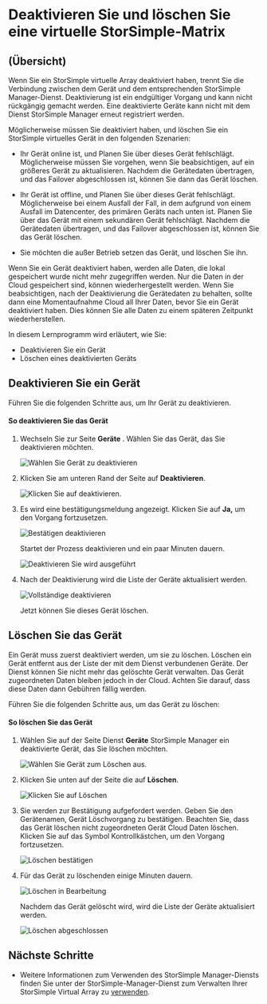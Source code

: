 <properties 
   pageTitle="Deaktivieren und löschen Sie ein StorSimple virtuelle Array | Microsoft Azure"
   description="Beschreibt, wie Sie StorSimple Gerät aus Dienst entfernen, indem zunächst deaktivieren und dann löschen."
   services="storsimple"
   documentationCenter=""
   authors="alkohli"
   manager="carmonm"
   editor="" />
<tags 
   ms.service="storsimple"
   ms.devlang="na"
   ms.topic="article"
   ms.tgt_pltfrm="na"
   ms.workload="na"
   ms.date="06/20/2016"
   ms.author="alkohli" />

# <a name="deactivate-and-delete-a-storsimple-virtual-array"></a>Deaktivieren Sie und löschen Sie eine virtuelle StorSimple-Matrix

## <a name="overview"></a>(Übersicht)

Wenn Sie ein StorSimple virtuelle Array deaktiviert haben, trennt Sie die Verbindung zwischen dem Gerät und dem entsprechenden StorSimple Manager-Dienst. Deaktivierung ist ein endgültiger Vorgang und kann nicht rückgängig gemacht werden. Eine deaktivierte Geräte kann nicht mit dem Dienst StorSimple Manager erneut registriert werden.

Möglicherweise müssen Sie deaktiviert haben, und löschen Sie ein StorSimple virtuelles Gerät in den folgenden Szenarien:


- Ihr Gerät online ist, und Planen Sie über dieses Gerät fehlschlägt. Möglicherweise müssen Sie vorgehen, wenn Sie beabsichtigen, auf ein größeres Gerät zu aktualisieren. Nachdem die Gerätedaten übertragen, und das Failover abgeschlossen ist, können Sie dann das Gerät löschen.

- Ihr Gerät ist offline, und Planen Sie über dieses Gerät fehlschlägt. Möglicherweise bei einem Ausfall der Fall, in dem aufgrund von einem Ausfall im Datencenter, des primären Geräts nach unten ist. Planen Sie über das Gerät mit einem sekundären Gerät fehlschlägt. Nachdem die Gerätedaten übertragen, und das Failover abgeschlossen ist, können Sie das Gerät löschen.

- Sie möchten die außer Betrieb setzen das Gerät, und löschen Sie ihn. 
 

Wenn Sie ein Gerät deaktiviert haben, werden alle Daten, die lokal gespeichert wurde nicht mehr zugegriffen werden. Nur die Daten in der Cloud gespeichert sind, können wiederhergestellt werden. Wenn Sie beabsichtigen, nach der Deaktivierung die Gerätedaten zu behalten, sollte dann eine Momentaufnahme Cloud all Ihrer Daten, bevor Sie ein Gerät deaktiviert haben. Dies können Sie alle Daten zu einem späteren Zeitpunkt wiederherstellen.


In diesem Lernprogramm wird erläutert, wie Sie:

- Deaktivieren Sie ein Gerät 
- Löschen eines deaktivierten Geräts


## <a name="deactivate-a-device"></a>Deaktivieren Sie ein Gerät

Führen Sie die folgenden Schritte aus, um Ihr Gerät zu deaktivieren.

#### <a name="to-deactivate-the-device"></a>So deaktivieren Sie das Gerät   

1. Wechseln Sie zur Seite **Geräte** . Wählen Sie das Gerät, das Sie deaktivieren möchten.

    ![Wählen Sie Gerät zu deaktivieren](./media/storsimple-ova-deactivate-and-delete-device/deactivate1m.png)

3. Klicken Sie am unteren Rand der Seite auf **Deaktivieren**.

    ![Klicken Sie auf deaktivieren.](./media/storsimple-ova-deactivate-and-delete-device/deactivate2m.png)

4. Es wird eine bestätigungsmeldung angezeigt. Klicken Sie auf **Ja,** um den Vorgang fortzusetzen. 

    ![Bestätigen deaktivieren](./media/storsimple-ova-deactivate-and-delete-device/deactivate3m.png)

    Startet der Prozess deaktivieren und ein paar Minuten dauern.

    ![Deaktivieren Sie wird ausgeführt](./media/storsimple-ova-deactivate-and-delete-device/deactivate4m.png)

3. Nach der Deaktivierung wird die Liste der Geräte aktualisiert werden. 

    ![Vollständige deaktivieren](./media/storsimple-ova-deactivate-and-delete-device/deactivate5m.png)

    Jetzt können Sie dieses Gerät löschen. 

## <a name="delete-the-device"></a>Löschen Sie das Gerät

Ein Gerät muss zuerst deaktiviert werden, um sie zu löschen. Löschen ein Gerät entfernt aus der Liste der mit dem Dienst verbundenen Geräte. Der Dienst können Sie nicht mehr das gelöschte Gerät verwalten. Das Gerät zugeordneten Daten bleiben jedoch in der Cloud. Achten Sie darauf, dass diese Daten dann Gebühren fällig werden. 

Führen Sie die folgenden Schritte aus, um das Gerät zu löschen:

#### <a name="to-delete-the-device"></a>So löschen Sie das Gerät 

 1. Wählen Sie auf der Seite Dienst **Geräte** StorSimple Manager ein deaktivierte Gerät, das Sie löschen möchten.

    ![Wählen Sie Gerät zum Löschen aus.](./media/storsimple-ova-deactivate-and-delete-device/deactivate5m.png)

 2. Klicken Sie unten auf der Seite die auf **Löschen**.
 
    ![Klicken Sie auf Löschen](./media/storsimple-ova-deactivate-and-delete-device/deactivate6m.png)

 3. Sie werden zur Bestätigung aufgefordert werden. Geben Sie den Gerätenamen, Gerät Löschvorgang zu bestätigen. Beachten Sie, dass das Gerät löschen nicht zugeordneten Gerät Cloud Daten löschen. Klicken Sie auf das Symbol Kontrollkästchen, um den Vorgang fortzusetzen.
 
    ![Löschen bestätigen](./media/storsimple-ova-deactivate-and-delete-device/deactivate7m.png) 

 5. Für das Gerät zu löschenden einige Minuten dauern. 

    ![Löschen in Bearbeitung](./media/storsimple-ova-deactivate-and-delete-device/deactivate8m.png)

    Nachdem das Gerät gelöscht wird, wird die Liste der Geräte aktualisiert werden.

    ![Löschen abgeschlossen](./media/storsimple-ova-deactivate-and-delete-device/deactivate9m.png)


## <a name="next-steps"></a>Nächste Schritte

- Weitere Informationen zum Verwenden des StorSimple Manager-Diensts finden Sie unter der StorSimple-Manager-Dienst zum Verwalten Ihrer StorSimple Virtual Array zu [verwenden](storsimple-ova-manager-service-administration.md). 